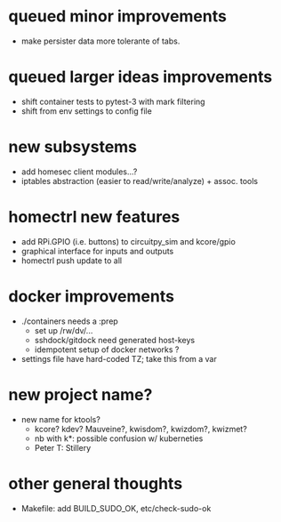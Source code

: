 
# queued minor improvements

  - make persister data more tolerante of tabs.

# queued larger ideas improvements

  - shift container tests to pytest-3 with mark filtering
  - shift from env settings to config file

# new subsystems

  - add homesec client modules...?
  - iptables abstraction (easier to read/write/analyze) + assoc. tools

# homectrl new features

  - add RPi.GPIO (i.e. buttons) to circuitpy_sim and kcore/gpio
  - graphical interface for inputs and outputs
  - homectrl push update to all

# docker improvements

  - ./containers needs a :prep
    - set up /rw/dv/...
    - sshdock/gitdock need generated host-keys
    - idempotent setup of docker networks ?
  - settings file have hard-coded TZ; take this from a var

# new project name?

  - new name for ktools?
    - kcore?  kdev?  Mauveine?, kwisdom?, kwizdom?, kwizmet?
    - nb with k*: possible confusion w/ kuberneties
    - Peter T: Stillery

# other general thoughts

  - Makefile: add BUILD_SUDO_OK, etc/check-sudo-ok
